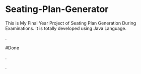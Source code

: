 # Seating-Plan-Generator

This is My Final Year Project of Seating Plan Generation During Examinations. It is totally developed using Java Language.









































































































































































.





















































#Done










































































































.




































































































































































































































































































































































































































































































.







































